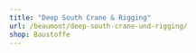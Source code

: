 ```yaml
---
title: "Deep South Crane & Rigging"
url: /beaumont/deep-south-crane-und-rigging/
shop: Baustoffe
---
```

